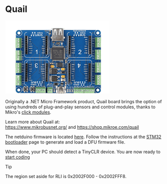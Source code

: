# Quail
![Quail](images/quail-board.png)

Originally a .NET Micro Framework product, Quail board brings the option of using hundreds of plug-and-play sensors and control modules, thanks to Mikro's [click modules](../accessories/mikroelectronika_click.html). 

Learn more about Quail at:  
https://www.mikrobusnet.org/ and https://shop.mikroe.com/quail  

The netduino firmware is located [here](http://files.ghielectronics.com/downloads/TinyCLR/Firmware/Netduino/Netduino3%20Firmware.0.5.0.hex). Follow the instructions at the [STM32 bootloader](http://docs.ghielectronics.com/hardware/stm32_bootloader.html) page to generate and load a DFU firmware file.

When done, your PC should detect a TinyCLR device. You are now ready to [start coding](http://docs.ghielectronics.com/tinyclr/tutorials/intro.html)

> [!Tip]
>The region set aside for RLI is 0x2002F000 - 0x2002FFF8.